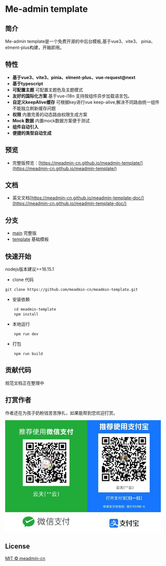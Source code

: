 # Me-admin template
## 简介
Me-admin template是一个免费开源的中后台模板,基于vue3、vite3、 pinia、 elment-plus构建，开箱即用。
## 特性
 - **基于vue3、vite3、pinia、elment-plus、vue-request@next**
 - **基于typescript**
 - **可配置主题** 可配置主题色及主题模式
 - **友好的国际化方案** 基于vue-i18n 支持按组件异步加载语言包。
 - **自定义keepAlive缓存** 可根据key进行vue keep-alive,解决不同路由统一组件不能独立刷新缓存问题
 - **权限** 内置完善的动态路由权限生成方案
 - **Mock 数据** 内置mock数据方案便于测试
 - **组件自动引入**
 - **便捷的类型自动生成**

## 预览
- 完整版预览：[https://meadmin-cn.github.io/meadmin-template/](https://meadmin-cn.github.io/meadmin-template/)

## 文档
- 英文文档[https://meadmin-cn.github.io/meadmin-template-doc/](https://meadmin-cn.github.io/meadmin-template-doc/)

## 分支
- [main]('[/main](https://github.com/meadmin-cn/meadmin-template/tree/main)') 完整版
- [template]('[/main](https://github.com/meadmin-cn/meadmin-template/tree/template)') 基础模板

## 快速开始

 nodejs版本建议>=16.15.1

- clone 代码
```
git clone https://github.com/meadmin-cn/meadmin-template.git

```
- 安装依赖
```
    cd meadmin-template
    npm install
```
- 本地运行
```
    npm run dev
```
- 打包
```
    npm run build
```

## 贡献代码

规范文档正在整理中

## 打赏作者

作者还在为孩子奶粉钱苦苦挣扎，如果能帮到您欢迎打赏。

![](./payCode.jpg)


## License
[MIT © meadmin-cn](./LICENSE)